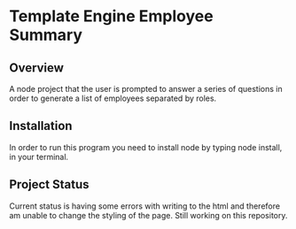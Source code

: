 # Template Engine Employee Summary

## Overview
A node project that the user is prompted to answer a series of questions in order to generate a list of employees separated by roles.

## Installation
In order to run this program you need to install node by typing node install, in your terminal. 


## Project Status
Current status is having some errors with writing to the html and therefore am unable to change the styling of the page. Still working on this repository.
